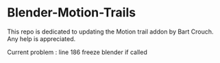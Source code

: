 # Blender-Motion-Trails

This repo is dedicated to updating the Motion trail addon by Bart Crouch.
Any help is appreciated.

Current problem :
line 186 freeze blender if called
